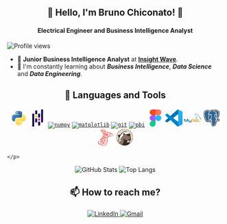 ## <p align="center"> 👋 Hello, I'm Bruno Chiconato! 👋 </p>

#### <p align="center"> **Electrical Engineer and Business Intelligence Analyst** </p>

![Profile views](https://komarev.com/ghpvc/?username=BrunoChiconato&color=blue)


- 🔭 **Junior Business Intelligence Analyst** at **[Insight Wave](https://www.linkedin.com/company/insight-wave-tech/?originalSubdomain=br)**.
-  🌱 I'm constantly learning about _**Business Intelligence**_, _**Data Science**_ and _**Data Engineering**_.


## <p align="center"> 🚀 Languages and Tools </p>
<section>
    <p align="center">
        <!-- Python -->
        <a href="https://www.python.org" target="_blank" rel="noreferrer"><code><img src="https://raw.githubusercontent.com/devicons/devicon/master/icons/python/python-original.svg" alt="python" width="40" height="40"/></code></a>
        <!-- Pandas -->
        <a href="https://pandas.pydata.org/" target="_blank" rel="noreferrer"><code><img src="https://raw.githubusercontent.com/devicons/devicon/2ae2a900d2f041da66e950e4d48052658d850630/icons/pandas/pandas-original.svg" alt="pandas" width="40" height="40"/></code></a>
        <!-- Numpy -->
        <a href="https://numpy.org/" target="_blank" rel="noreferrer"><code><img src="https://cdn.jsdelivr.net/gh/devicons/devicon/icons/numpy/numpy-original.svg" alt="numpy" width="40" height="40"/></code></a>
        <!-- Matplotlib -->
        <a href="https://matplotlib.org/" target="_blank" rel="noreferrer"><code><img src="https://cdn.jsdelivr.net/gh/devicons/devicon/icons/matplotlib/matplotlib-original.svg" alt="matplotlib" width="40" height="40"/></code></a>
        <!-- Git -->
        <a href="https://git-scm.com/" target="_blank" rel="noreferrer"><code><img src="https://www.vectorlogo.zone/logos/git-scm/git-scm-icon.svg" alt="git" width="40" height="40"/></code></a>
        <!-- PBI -->
        <a href="https://www.microsoft.com/en-us/power-platform/products/power-bi" target="_blank" rel="noreferrer"><code><img src="https://camo.githubusercontent.com/511b9274ea9ab37e1f794e2b13370d9154e67190d72f871f39581a238cc35185/68747470733a2f2f75706c6f61642e77696b696d656469612e6f72672f77696b6970656469612f636f6d6d6f6e732f7468756d622f632f63662f4e65775f506f7765725f42495f4c6f676f2e7376672f36303070782d4e65775f506f7765725f42495f4c6f676f2e7376672e706e67" alt="pbi" width="40" height="40"/></code></a>
        <!-- Figma -->
        <a href="https://www.figma.com/" target="_blank" rel="noreferrer"><code><img src="https://raw.githubusercontent.com/devicons/devicon/master/icons/figma/figma-original.svg" alt="figma" width="40" height="40"/></code></a>
        <!-- VS Code -->
        <a href="https://code.visualstudio.com/" target="_blank" rel="noreferrer"><code><img src="https://raw.githubusercontent.com/devicons/devicon/master/icons/vscode/vscode-original.svg" alt="vscode" width="40" height="40"/></code></a>
        <!-- My SQL -->
        <a href="https://www.mysql.com/" target="_blank" rel="noreferrer"><code><img src="https://raw.githubusercontent.com/devicons/devicon/master/icons/mysql/mysql-original-wordmark.svg" alt="mysql" width="40" height="40"/></code></a>
        <!-- Postgres -->
        <a href="https://www.postgresql.org/" target="_blank" rel="noreferrer"><code><img src="https://raw.githubusercontent.com/devicons/devicon/master/icons/postgresql/postgresql-original.svg" alt="postgres" width="40" height="40"/></code></a>
        <!-- SQL Server -->
        <a href="https://www.microsoft.com/pt-br/sql-server/sql-server-downloads" target="_blank" rel="noreferrer"><code><img src="https://github.com/devicons/devicon/blob/master/icons/microsoftsqlserver/microsoftsqlserver-plain.svg" alt="sqlserver" width="40" height="40"/></code></a>
        <!-- DBeaver -->
        <a href="https://dbeaver.io/" target="_blank" rel="noreferrer"><code><img src="https://github.com/devicons/devicon/blob/master/icons/dbeaver/dbeaver-original.svg" alt="dbeaver" width="40" height="40"/></code></a>
        
    </p>
</section>

<div align="center">
  <img src="https://github-readme-stats.vercel.app/api?username=BrunoChiconato&show_icons=true&theme=radical" alt="GitHub Stats" style="width: 51%;"/>
  <img src="https://github-readme-stats.vercel.app/api/top-langs/?username=BrunoChiconato&layout=compact&theme=radical" alt="Top Langs" style="width: 46%;"/>
</div>

## <p align="center"> 📫 How to reach me? </p>
<div align="center">
  <a href="https://www.linkedin.com/in/brunochiconato">
    <img src="https://img.shields.io/badge/LinkedIn-0077B5?style=for-the-badge&logo=linkedin&logoColor=white" alt="LinkedIn"/>
  </a>
  <a href="mailto:brunochiconato01@gmail.com">
    <img src="https://img.shields.io/badge/Gmail-D14836?style=for-the-badge&logo=gmail&logoColor=white" alt="Gmail"/>
  </a>
</div>

